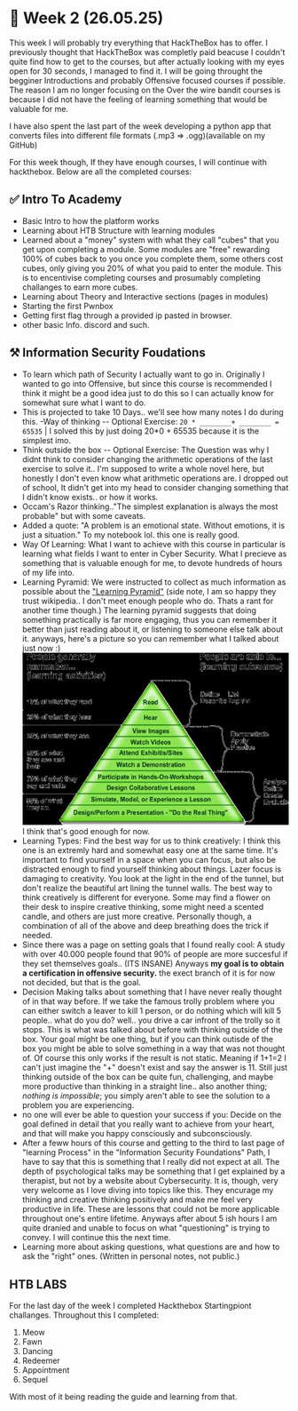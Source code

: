 # 📆 Week 2 (26.05.25)

This week I will probably try everything that HackTheBox has to offer. I previously thought that HackTheBox was completly paid beacuse I couldn't quite find how to get to the courses, but after actually looking with my eyes open for 30 seconds, I managed to find it. I will be going throught the begginer Introductions and probably Offensive focused courses if possible. The reason I am no longer focusing on the Over the wire bandit courses is because I did not have the feeling of learning something that would be valuable for me.

I have also spent the last part of the week developing a python app that converts files into different file formats (.mp3 => .ogg)(available on my GitHub)

For this week though, If they have enough courses, I will continue with hackthebox. Below are all the completed courses:

## ✅ Intro To Academy

- Basic Intro to how the platform works
- Learning about HTB Structure with learning modules
- Learned about a "money" system with what they call "cubes" that you get upon completing a module. Some modules are "free" rewarding 100% of cubes back to you once you complete them, some others cost cubes, only giving you 20% of what you paid to enter the module. This is to encentivise completing courses and prosumably completing challanges to earn more cubes.
- Learning about Theory and Interactive sections (pages in modules)
- Starting the first Pwnbox
- Getting first flag through a provided ip pasted in browser.
- other basic Info. discord and such.

## ⚒️ Information Security Foudations

- To learn which path of Security I actually want to go in. Originally I wanted to go into Offensive, but since this course is recommended I think it might be a good idea just to do this so I can actually know for somewhat sure what I want to do.
- This is projected to take 10 Days.. we'll see how many notes I do during this.
-Way of thinking -- Optional Exercise: ```20 * ________+ ________ = 65535``` | I solved this by just doing 20*0 + 65535 because it is the simplest imo.
- Think outside the box -- Optional Exercise: The Question was why I didnt think to consider changing the arithmetic operations of the last exercise to solve it.. I'm supposed to write a whole novel here, but honestly I don't even know what arithmetic operations are. I dropped out of school, It didn't get into my head to consider changing something that I didn't know exists.. or how it works.
- Occam's Razor thinking.."The simplest explanation is always the most probable" but with some caveats.
- Added a quote: "A problem is an emotional state. Without emotions, it is just a situation." To my notebook lol. this one is really good.
- Way Of Learning: What I want to achieve with this course in particular is learning what fields I want to enter in Cyber Security. What I precieve as something that is valuable enough for me, to devote hundreds of hours of my life into.
- Learning Pyramid: We were instructed to collect as much information as possible about the ["Learning Pyramid"](https://en.wikipedia.org/wiki/Learning_pyramid) (side note, I am so happy they trust wikipedia.. I don't meet enough people who do. Thats a rant for another time though.) The learning pyramid suggests that doing something practically is far more engaging, thus you can remember it better than just reading about it, or listening to someone else talk about it. anyways, here's a picture so you can remember what I talked about just now :)![Learning Pyramid or Cone of Learning](<../Files/Learning Pyramid.jpeg>) I think that's good enough for now.
- Learning Types: Find the best way for us to think creatively: I think this one is an extremly hard and somewhat easy one at the same time. It's important to find yourself in a space when you can focus, but also be distracted enough to find yourself thinking about things. Lazer focus is damaging to creativity. You look at the light in the end of the tunnel, but don't realize the beautiful art lining the tunnel walls. The best way to think creatively is different for everyone. Some may find a flower on their desk to inspire creative thinking, some might need a scented candle, and others are just more creative. Personally though, a combination of all of the above and deep breathing does the trick if needed.
- Since there was a page on setting goals that I found really cool: A study with over 40.000 people found that 90% of people are more succesful if they set themselves goals.. (ITS INSANE) Anyways **my goal is to obtain a certification in offensive security.** the exect branch of it is for now not decided, but that is the goal.
- Decision Making talks about something that I have never really thought of in that way before. If we take the famous trolly problem where you can either switch a leaver to kill 1 person, or do nothing which will kill 5 people.. what do you do? well.. you drive a car infront of the trolly so it stops. This is what was talked about before with thinking outside of the box. Your goal might be one thing, but if you can think outisde of the box you might be able to solve something in a way that was not thought of. Of course this only works if the result is not static. Meaning if 1+1=2 I can't just imagine the "+" doesn't exist and say the answer is 11. Still just thinking outside of the box can be quite fun, challenging, and maybe more productive than thinking in a straight line.. also another thing; *nothing is impossible*; you simply aren't able to see the solution to a problem you are experiencing.
- no one will ever be able to question your success if you: Decide on the goal defined in detail that you really want to achieve from your heart, and that will make you happy consciously and subconsciously.
- After a feww hours of this course and getting to the third to last page of "learning Process" in the "Information Security Foundations" Path, I have to say that this is something that I really did not expect at all. The depth of psychological talks may be something that I get explained by a therapist, but not by a website about Cybersecurity. It is, though, very very welcome as I love diving into topics like this. They encurage my thinking and creative thinking positively and make me feel very productive in life. These are lessons that could not be more applicable throughout one's entire lifetime. Anyways after about 5 ish hours I am quite dranied and unable to focus on what "questioning" is trying to convey. I will continue this the next time.
- Learning more about asking questions, what questions are and how to ask the "right" ones. (Written in personal notes, not public.)

## HTB LABS

For the last day of the week I completed Hackthebox Startingpiont challanges.
Throughout this I completed:

 1. Meow
 2. Fawn
 3. Dancing
 4. Redeemer
 5. Appointment
 6. Sequel

 With most of it being reading the guide and learning from that.
